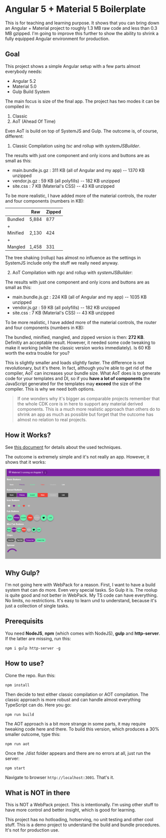 # Angular 5 + Material 5 Boilerplate

This is for teaching and learning purpose. It shows that you can bring down an Angular + Material project to roughly 1.3 MB raw code and less than 0.3 MB gzipped. I'm going to improve this further to show the ability to shrink a fully equipped Angular environment for production.

## Goal

This project shows a simple Angular setup with a few parts almost everybody needs:

* Angular 5.2
* Material 5.0
* Gulp Build System

The main focus is size of the final app. The project has two modes it can be compiled in:

1. Classic
2. AoT (Ahead Of Time)

Even AoT is build on top of SystemJS and Gulp. The outcome is, of course, different:

1. Classic Compilation using *tsc* and rollup with *systemJSBuilder*. 

The results with just one component and only icons and buttons are as small as this:

* main.bundle.js.gz : 311 KB (all of Angular and my app) -- 1370 KB unzipped
* vendor.js.gz : 59 KB (all polyfills) -- 182 KB unzipped
* site.css : 7 KB (Material's CSS) -- 43 KB unzipped

To be more realistic, I have added more of the material controls, the router and four components (numbers in KB):

|          | Raw     | Zipped  |
|----------|---------|---------|
| Bundled  | 5,884   | 877     |  
| +        |         |         |
| Minified | 2,130   | 424     |
| +        |         |         |
| Mangled  | 1,458   | 331     |

The tree shaking (rollup) has almost no influence as the settings in SystemJS include only the stuff we really need anyway.

2. AoT Compilation with *ngc* and rollup with *systemJSBuilder*:

The results with just one component and only icons and buttons are as small as this:

* main.bundle.js.gz : 224 KB (all of Angular and my app) -- 1035 KB unzipped
* vendor.js.gz : 59 KB (all polyfills) -- 182 KB unzipped
* site.css : 7 KB (Material's CSS) -- 43 KB unzipped

To be more realistic, I have added more of the material controls, the router and four components (numbers in KB):

The bundled, minified, mangled, and zipped version is then: **272 KB**. Definitly an acceptable result. However, it needed some code tweaking to make it working (while the classic version works immediately). Is 60 KB worth the extra trouble for you?

This is slightly smaller and loads slightly faster. The difference is not revolutionary, but it's there. In fact, although you’re able to get rid of the compiler, AoT can increases your bundle size. What AoT does is to generate code for your templates and DI, so if you **have a lot of components** the JavaScript generated for the templates may **exceed** the size of the compiler. This is why we need both options.

> If one wonders why it's bigger as comparable projects remember that the whole CDK core is in here to support any material derived components. This is a much more realistic approach than others do to shrink an app as much as possible but forget that the outcome has almost no relation to real projects. 

## How it Works?

See [this document](docs/how-it-works.md) for details about the used techniques.

The outcome is extremely simple and it's not really an app. However, it shows that it works:

![Figure: Screenshot](docs/demo.png)

## Why Gulp?

I'm not going here with WebPack for a reason. First, I want to have a build system that can do more. Even very special tasks. So Gulp it is. The roolup is quite good and not better in WebPack. My TS code can have everything. No limits, no restrictions. It's easy to learn und to understand, because it's just a collection of single tasks.

## Prerequisits

You need **NodeJS**, **npm** (which comes with NodeJS), **gulp** and **http-server**. If the latter are missing, run this:

~~~
npm i gulp http-server -g
~~~

## How to use?

Clone the repo. Run this:

~~~
npm install
~~~

Then decide to test either classic compilation or AOT compilation. The classic approach is more robust and can handle almost everything TypeScript can do. Here you go:

~~~
npm run build
~~~

The AOT approach is a bit more strange in some parts, it may require tweaking code here and there. To build this version, which produces a 30% smaller outcome, type this:

~~~
npm run aot
~~~

Once the ./dist folder appears and there are no errors at all, just run the server:

~~~
npm start
~~~

Navigate to browser `http://localhost:3001`. That's it.

## What is NOT in there

This is NOT a WebPack project. This is intentionally. I'm using other stuff to have more control and better insight, which is good for learning. 

This project has no hotloading, hotserving, no unit testing and other cool stuff. This is a demo project to understand the build and bundle procedures. It's not for production use.

